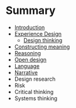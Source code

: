 # Summary

* [Introduction](README.md)
* [Experience Design](topics/experience_design.md)
   * [Design thinking](topics/design_thinking.md)
* [Constructing meaning](topics/constructing_meaning.md)
* [Reasoning](topics/reasoning.md)
* [Open design](topics/open_design.md)
* [Language](topics/language.md)
* [Narrative](topics/narrative.md)
* Design research
* Risk
* Critical thinking
* Systems thinking

